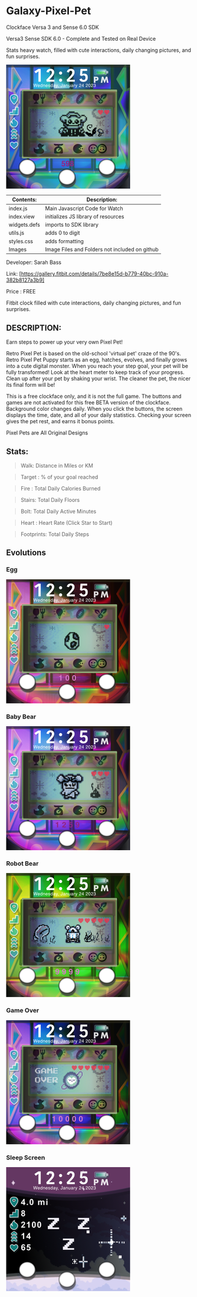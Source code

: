 # Galaxy-Pixel-Pet

Clockface Versa 3 and Sense 6.0 SDK 







Versa3 Sense SDK 6.0 - Complete and Tested on Real Device

Stats heavy watch, filled with cute interactions, daily changing pictures, and fun surprises.

![Alt text](https://github.com/SarahBass/Galaxy-Pixel-Pet/blob/main/Promo/2EAC4839-AB62-4E55-95BB-2985E4340299.png)

Contents: | Description:
--------- | ------------
index.js  | Main Javascript Code for Watch 
index.view | initializes JS library of resources
widgets.defs | imports to SDK library
utils.js | adds 0 to digit
styles.css | adds formatting
Images    | Image Files and Folders not included on github


 
 Developer: Sarah Bass
 
 Link: [https://gallery.fitbit.com/details/7be8e15d-b779-40bc-910a-382b8127a3b9]
 
 Price : FREE
 
Fitbit clock filled with cute interactions, daily changing pictures, and fun surprises.

## DESCRIPTION:
Earn steps to power up your very own Pixel Pet!

Retro Pixel Pet is based on the old-school 'virtual pet' craze of the 90's. Retro Pixel Pet Puppy starts as an egg, hatches, evolves, and finally grows into a cute digital monster. When you reach your step goal, your pet will be fully transformed! Look at the heart meter to keep track of your progress. Clean up after your pet by shaking your wrist. The cleaner the pet, the nicer its final form will be!

This is a free clockface only, and it is not the full game. The buttons and games are not activated for this free BETA version of the clockface. Background color changes daily. When you click the buttons, the screen displays the time, date, and all of your daily statistics. Checking your screen gives the pet rest, and earns it bonus points.

Pixel Pets are All Original Designs


## Stats:

>Walk: Distance in Miles or KM

>Target : % of your goal reached

>Fire : Total Daily Calories Burned

>Stairs: Total Daily Floors

>Bolt: Total Daily Active Minutes

>Heart : Heart Rate (Click Star to Start)

>Footprints: Total Daily Steps

## Evolutions

### Egg

![Alt text](https://github.com/SarahBass/Galaxy-Pixel-Pet/blob/main/Promo/CBB270D9-A1B1-49DB-A0D8-8C4D121491CF.png)

### Baby Bear

![Alt text](https://github.com/SarahBass/Galaxy-Pixel-Pet/blob/main/Promo/987F3E15-F4B0-4A19-B58E-B6FBBF89AD0E.png)

### Robot Bear

![Alt text](https://github.com/SarahBass/Galaxy-Pixel-Pet/blob/main/Promo/DED877FC-241D-4777-8C96-E103DE7A27AD.png)


### Game Over

![Alt text](https://github.com/SarahBass/Galaxy-Pixel-Pet/blob/main/Promo/473917E3-9E24-4860-AFEE-7A9C542E644B.png)


### Sleep Screen

![Alt text](https://github.com/SarahBass/Galaxy-Pixel-Pet/blob/main/Promo/1EC68961-7F57-4808-B2F1-EFF45811E13C.png)
